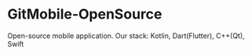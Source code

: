 # GitMobile-OpenSource
Open-source mobile application. Our stack: Kotlin, Dart(Flutter), C++(Qt), Swift

